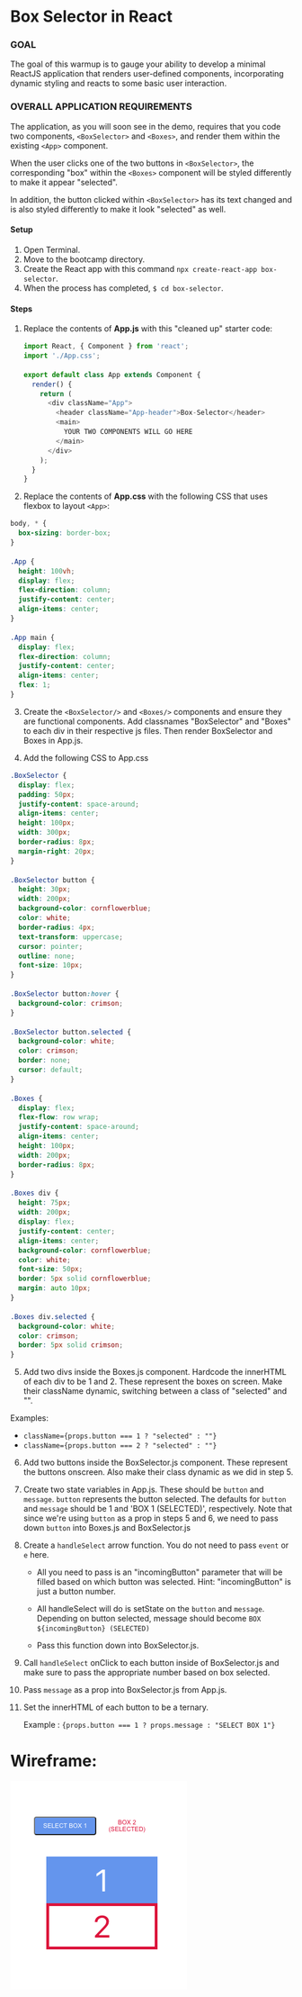 # Box Selector in React

### GOAL

The goal of this warmup is to gauge your ability to develop a minimal ReactJS application that renders user-defined components, incorporating dynamic styling and reacts to some basic user interaction.

### OVERALL APPLICATION REQUIREMENTS

The application, as you will soon see in the demo, requires that you code two components, `<BoxSelector>` and `<Boxes>`, and render them within the existing `<App>` component.

When the user clicks one of the two buttons in `<BoxSelector>`, the corresponding "box" within the `<Boxes>` component will be styled differently to make it appear "selected".

In addition, the button clicked within `<BoxSelector>` has its text changed and is also styled differently to make it look "selected" as well.

#### Setup

1. Open Terminal.
2. Move to the bootcamp directory.
3. Create the React app with this command `npx create-react-app box-selector`.
4. When the process has completed, `$ cd box-selector`.

#### Steps

1. Replace the contents of **App.js** with this "cleaned up" starter code:

	```js
	import React, { Component } from 'react';
	import './App.css';
	
	export default class App extends Component {
	  render() {
	    return (
	      <div className="App">
	        <header className="App-header">Box-Selector</header>
	        <main>
	          YOUR TWO COMPONENTS WILL GO HERE
	        </main>
	      </div>
	    );
	  }
	}

	```

2. Replace the contents of **App.css** with the following CSS that uses flexbox to layout `<App>`:

```css
body, * {
  box-sizing: border-box;
}

.App {
  height: 100vh;
  display: flex;
  flex-direction: column;
  justify-content: center;
  align-items: center;
}

.App main {
  display: flex;
  flex-direction: column;
  justify-content: center;
  align-items: center;
  flex: 1;
}
```

3. Create the `<BoxSelector/>` and `<Boxes/>` components and ensure they are functional components. Add classnames "BoxSelector" and "Boxes" to each div in their respective js files. Then render BoxSelector and Boxes in App.js.

4.  Add the following CSS to App.css

```css
.BoxSelector {
  display: flex;
  padding: 50px;
  justify-content: space-around;
  align-items: center;
  height: 100px;
  width: 300px;
  border-radius: 8px;
  margin-right: 20px;
}

.BoxSelector button {
  height: 30px;
  width: 200px;
  background-color: cornflowerblue;
  color: white;
  border-radius: 4px;
  text-transform: uppercase;
  cursor: pointer;
  outline: none;
  font-size: 10px;
}

.BoxSelector button:hover {
  background-color: crimson;
}

.BoxSelector button.selected {
  background-color: white;
  color: crimson;
  border: none;
  cursor: default;
}

.Boxes {
  display: flex;
  flex-flow: row wrap;
  justify-content: space-around;
  align-items: center;
  height: 100px;
  width: 200px;
  border-radius: 8px;
}

.Boxes div {
  height: 75px;
  width: 200px;
  display: flex;
  justify-content: center;
  align-items: center;
  background-color: cornflowerblue;
  color: white;
  font-size: 50px;
  border: 5px solid cornflowerblue;
  margin: auto 10px;
}

.Boxes div.selected {
  background-color: white;
  color: crimson;
  border: 5px solid crimson;
}
```

5. Add two divs inside the Boxes.js component. Hardcode the innerHTML of each div to be 1 and 2. These represent the boxes on screen. Make their className dynamic, switching between a class of "selected" and "". 

Examples: 
- ```className={props.button === 1 ? "selected" : ""}```
- ```className={props.button === 2 ? "selected" : ""}```

6. Add two buttons inside the BoxSelector.js component. These represent the buttons onscreen. Also make their class dynamic as we did in step 5. 

7. Create two state variables in App.js. These should be ```button``` and ```message```. ```button``` represents the button selected. The defaults for ```button``` and ```message``` should be 1 and 'BOX 1 (SELECTED)', respectively. Note that since we're using ```button``` as a prop in steps 5 and 6, we need to pass down ```button``` into Boxes.js and BoxSelector.js

8. Create a ```handleSelect``` arrow function. You do not need to pass ```event``` or ```e``` here. 

    - All you need to pass is an "incomingButton" parameter that will be filled based on which button was selected. Hint: "incomingButton" is just a button number. 

    - All handleSelect will do is setState on the ```button``` and ```message```. Depending on button selected, message should become ```BOX ${incomingButton} (SELECTED)```

    - Pass this function down into BoxSelector.js.

9. Call ```handleSelect``` onClick to each button inside of BoxSelector.js and make sure to pass the appropriate number based on box selected.

10. Pass ```message``` as a prop into BoxSelector.js from App.js.

11. Set the innerHTML of each button to be a ternary. 

    Example : ```{props.button === 1 ? props.message : "SELECT BOX 1"}```

# Wireframe:

<img src="./box-selector-example.png" />